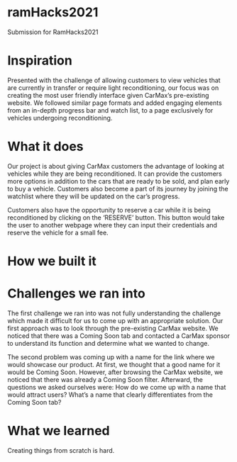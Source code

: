 # ramHacks2021
Submission for RamHacks2021

# Inspiration
Presented with the challenge of allowing customers to view vehicles that are currently in transfer or require light reconditioning, our focus was on creating the most user friendly interface given CarMax’s pre-existing website. We followed similar page formats and added engaging elements from an in-depth progress bar and watch list, to a page exclusively for vehicles undergoing reconditioning.

# What it does
Our project is about giving CarMax customers the advantage of looking at vehicles while they are being reconditioned. It can provide the customers more options in addition to the cars that are ready to be sold, and plan early to buy a vehicle. Customers also become a part of its journey by joining the watchlist where they will be updated on the car’s progress.

Customers also have the opportunity to reserve a car while it is being reconditioned by clicking on the ‘RESERVE’ button. This button would take the user to another webpage where they can input their credentials and reserve the vehicle for a small fee.

# How we built it


# Challenges we ran into
The first challenge we ran into was not fully understanding the challenge which made it difficult for us to come up with an appropriate solution. Our first approach was to look through the pre-existing CarMax website. We noticed that there was a Coming Soon tab and contacted a CarMax sponsor to understand its function and determine what we wanted to change. 

The second problem was coming up with a name for the link where we would showcase our product. At first, we thought that a good name for it would be Coming Soon. However, after browsing the CarMax website, we noticed that there was already a Coming Soon filter. Afterward, the questions we asked ourselves were: How do we come up with a name that would attract users? What’s a name that clearly differentiates from the Coming Soon tab?

# What we learned
Creating things from scratch is hard.
